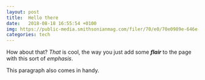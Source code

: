 ```yaml
---
layout: post
title:  Hello there
date:   2018-08-18 16:55:54 +0100
img: https://public-media.smithsonianmag.com/filer/70/e0/70e0989e-646e-4537-ae8e-7bbf863db2fd/ebjj1g.jpg
categories: tech
---
```

How about that? _That_ is cool, the way you just add some **_flair_** to the page with this sort of _emphasis_.

This paragraph also comes in handy.